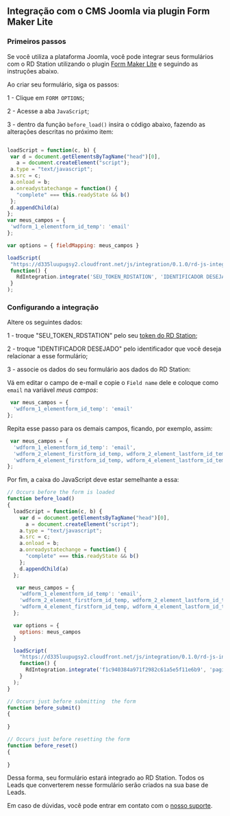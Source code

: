 ## Integração com o CMS Joomla via plugin Form Maker Lite

### Primeiros passos

Se você utiliza a plataforma Joomla, você pode integrar seus formulários com o RD Station utilizando o plugin [Form Maker Lite](http://extensions.joomla.org/extensions/contacts-and-feedback/forms/24170) e seguindo as instruções abaixo.

Ao criar seu formulário, siga os passos:

 1 - Clique em `FORM OPTIONS`;

 2 - Acesse a aba `JavaScript`;

 3 - dentro da função `before_load()` insira o código abaixo, fazendo as alterações descritas no próximo item:

 ```javascript

loadScript = function(c, b) {
  var d = document.getElementsByTagName("head")[0],
    a = document.createElement("script");
  a.type = "text/javascript";
  a.src = c;
  a.onload = b;
  a.onreadystatechange = function() {
    "complete" === this.readyState && b()
  };
  d.appendChild(a)
};
var meus_campos = {
  'wdform_1_elementform_id_temp': 'email'
};

var options = { fieldMapping: meus_campos }

loadScript(
  "https://d335luupugsy2.cloudfront.net/js/integration/0.1.0/rd-js-integration.min.js",
  function() {
    RdIntegration.integrate('SEU_TOKEN_RDSTATION', 'IDENTIFICADOR DESEJADO', options);
  }
);
 ```

### Configurando a integração

  Altere os seguintes dados:
  
 1 - troque "SEU_TOKEN_RDSTATION" pelo seu [token do RD Station](https://rdstation.com.br/integracoes);

 2 - troque "IDENTIFICADOR DESEJADO" pelo identificador que você deseja relacionar a esse formulário;

 3 - associe os dados do seu formulário aos dados do RD Station:
 
 Vá em editar o campo de e-mail e copie o `Field name` dele e coloque como `email` na variável *meus campos*:

```javascript
 var meus_campos = {
  'wdform_1_elementform_id_temp': 'email'
};
```

Repita esse passo para os demais campos, ficando, por exemplo, assim:

```javascript
 var meus_campos = {
  'wdform_1_elementform_id_temp': 'email',
  'wdform_2_element_firstform_id_temp, wdform_2_element_lastform_id_temp': 'nome',
  'wdform_4_element_firstform_id_temp, wdform_4_element_lastform_id_temp': 'telefone'
};
```

Por fim, a caixa do JavaScript deve estar semelhante a essa:

```javascript
// Occurs before the form is loaded
function before_load()
{
  loadScript = function(c, b) {
    var d = document.getElementsByTagName("head")[0],
      a = document.createElement("script");
    a.type = "text/javascript";
    a.src = c;
    a.onload = b;
    a.onreadystatechange = function() {
      "complete" === this.readyState && b()
    };
    d.appendChild(a)
  };

   var meus_campos = {
    'wdform_1_elementform_id_temp': 'email',
    'wdform_2_element_firstform_id_temp, wdform_2_element_lastform_id_temp': 'nome',
    'wdform_4_element_firstform_id_temp, wdform_4_element_lastform_id_temp': 'telefone'
  };

  var options = {
    options: meus_campos
  }

  loadScript(
    "https://d335luupugsy2.cloudfront.net/js/integration/0.1.0/rd-js-integration.min.js",
    function() {
      RdIntegration.integrate('f1c940384a971f2982c61a5e5f11e6b9', 'pagina-contato', options);
    }
  );
}

// Occurs just before submitting  the form
function before_submit()
{
     
}

// Occurs just before resetting the form
function before_reset()
{
     
}
```

Dessa forma, seu formulário estará integrado ao RD Station. Todos os Leads que converterem nesse formulário serão criados na sua base de Leads.

Em caso de dúvidas, você pode entrar em contato com o [nosso suporte](http://ajuda.rdstation.com.br/hc/pt-br/requests/new).

